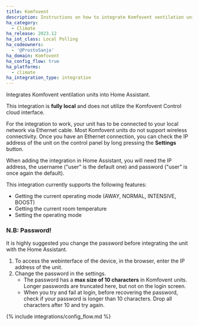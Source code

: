 ```yaml
---
title: Komfovent
description: Instructions on how to integrate Komfovent ventilation units into Home Assistant.
ha_category:
  - Climate
ha_release: 2023.12
ha_iot_class: Local Polling
ha_codeowners:
  - '@ProstoSanja'
ha_domain: Komfovent
ha_config_flow: true
ha_platforms:
  - climate
ha_integration_type: integration
---
```


Integrates Komfovent ventilation units into Home Assistant.

This integration is **fully local** and does not utilize the Komfovent Control cloud interface.

For the integration to work, your unit has to be connected to your local network via Ethernet cable. Most Komfovent units do not support wireless connectivity. Once you have an Ethernet connection, you can check the IP address of the unit on the control panel by long pressing the **Settings** button.  
  
When adding the integration in Home Assistant, you will need the IP address, the username ("user" is the default one) and password ("user" is once again the default).  

This integration currently supports the following features:

- Getting the current operating mode (AWAY, NORMAL, INTENSIVE, BOOST)
- Getting the current room temperature
- Setting the operating mode
  
### N.B: Password!  
It is highly suggested you change the password before integrating the unit with the Home Assistant. 
1. To access the webinterface of the device, in the browser, enter the IP address of the unit.
2. Change the password in the settings. 
    - The password has a **max size of 10 characters** in Komfovent units. Longer passwords are truncated here, but not on the login screen.
    -  When you try and fail at login, before recovering the password, check if your password is longer than 10 characters. Drop all characters after 10 and try again.

{% include integrations/config_flow.md %}
